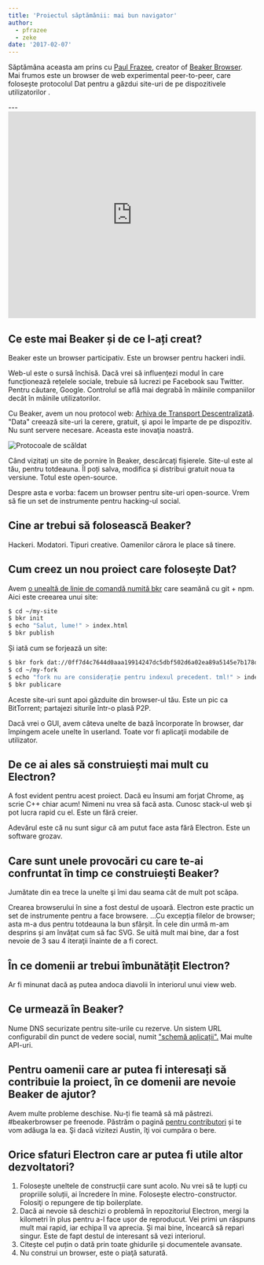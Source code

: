 ```yaml
---
title: 'Proiectul săptămânii: mai bun navigator'
author:
  - pfrazee
  - zeke
date: '2017-02-07'
---
```


Săptămâna aceasta am prins cu [Paul Frazee](http://pfrazee.github.io/), creator of [Beaker Browser](https://beakerbrowser.com/). Mai frumos este un browser de web experimental peer-to-peer, care folosește protocolul Dat pentru a găzdui site-uri de pe dispozitivele utilizatorilor .

---<iframe width="100%" height="420" src="https://www.youtube.com/embed/Bem9nRpyPEs" frameborder="0" allowfullscreen mark="crwd-mark"></iframe>

## Ce este mai Beaker și de ce l-ați creat?

Beaker este un browser participativ. Este un browser pentru hackeri indii.

Web-ul este o sursă închisă. Dacă vrei să influențezi modul în care funcționează rețelele sociale, trebuie să lucrezi pe Facebook sau Twitter. Pentru căutare, Google. Controlul se află mai degrabă în mâinile companiilor decât în mâinile utilizatorilor.

Cu Beaker, avem un nou protocol web: [Arhiva de Transport Descentralizată](https://datprotocol.com). "Data" creează site-uri la cerere, gratuit, şi apoi le împarte de pe dispozitiv. Nu sunt servere necesare. Aceasta este inovaţia noastră.

![Protocoale de scăldat](https://cloud.githubusercontent.com/assets/2289/22560648/3defed5c-e92a-11e6-93f8-956cafafe3be.jpg)

Când vizitaţi un site de pornire în Beaker, descărcaţi fişierele. Site-ul este al tău, pentru totdeauna. Îl poți salva, modifica și distribui gratuit noua ta versiune. Totul este open-source.

Despre asta e vorba: facem un browser pentru site-uri open-source. Vrem să fie un set de instrumente pentru hacking-ul social.

## Cine ar trebui să folosească Beaker?

Hackeri. Modatori. Tipuri creative. Oamenilor cărora le place să tinere.

## Cum creez un nou proiect care folosește Dat?

Avem [o unealtă de linie de comandă numită bkr](https://github.com/beakerbrowser/bkr) care seamănă cu git + npm. Aici este creearea unui site:

```bash
$ cd ~/my-site
$ bkr init
$ echo "Salut, lume!" > index.html
$ bkr publish
```

Și iată cum se forjează un site:

```bash
$ bkr fork dat://0ff7d4c7644d0aaa19914247dc5dbf502d6a02ea89a5145e7b178db57504cd/ ~/my-fork
$ cd ~/my-fork
$ echo "fork nu are considerație pentru indexul precedent. tml!" > index.html
$ bkr publicare
```

Aceste site-uri sunt apoi găzduite din browser-ul tău. Este un pic ca BitTorrent; partajezi siturile într-o plasă P2P.

Dacă vrei o GUI, avem câteva unelte de bază încorporate în browser, dar împingem acele unelte în userland. Toate vor fi aplicaţii modabile de utilizator.

## De ce ai ales să construiești mai mult cu Electron?

A fost evident pentru acest proiect. Dacă eu însumi am forjat Chrome, aş scrie C++ chiar acum! Nimeni nu vrea să facă asta. Cunosc stack-ul web şi pot lucra rapid cu el. Este un fără creier.

Adevărul este că nu sunt sigur că am putut face asta fără Electron. Este un software grozav.

## Care sunt unele provocări cu care te-ai confruntat în timp ce construiești Beaker?

Jumătate din ea trece la unelte şi îmi dau seama cât de mult pot scăpa.

Crearea browserului în sine a fost destul de ușoară. Electron este practic un set de instrumente pentru a face browsere. ...Cu excepția filelor de browser; asta m-a dus pentru totdeauna la bun sfârșit. În cele din urmă m-am desprins și am învățat cum să fac SVG. Se uită mult mai bine, dar a fost nevoie de 3 sau 4 iteraţii înainte de a fi corect.

## În ce domenii ar trebui îmbunătățit Electron?

Ar fi minunat dacă aș putea andoca diavolii în interiorul unui view web.

## Ce urmează în Beaker?

Nume DNS securizate pentru site-urile cu rezerve. Un sistem URL configurabil din punct de vedere social, numit ["schemă aplicații".](https://github.com/beakerbrowser/beaker/wiki/App-Scheme) Mai multe API-uri.

## Pentru oamenii care ar putea fi interesați să contribuie la proiect, în ce domenii are nevoie Beaker de ajutor?

Avem multe probleme deschise. Nu-ți fie teamă să mă păstrezi. #beakerbrowser pe freenode. Păstrăm o pagină [pentru contributori](https://beakerbrowser.com/docs/team.html) și te vom adăuga la ea. Şi dacă vizitezi Austin, îţi voi cumpăra o bere.

## Orice sfaturi Electron care ar putea fi utile altor dezvoltatori?

1. Folosește uneltele de construcții care sunt acolo. Nu vrei să te lupți cu propriile soluții, ai încredere în mine. Folosește electro-constructor. Folosiţi o repungere de tip boilerplate.
2. Dacă ai nevoie să deschizi o problemă în repozitoriul Electron, mergi la kilometri în plus pentru a-l face ușor de reproducut. Vei primi un răspuns mult mai rapid, iar echipa îl va aprecia. Și mai bine, încearcă să repari singur. Este de fapt destul de interesant să vezi interiorul.
3. Citește cel puțin o dată prin toate ghidurile și documentele avansate.
4. Nu construi un browser, este o piaţă saturată.

